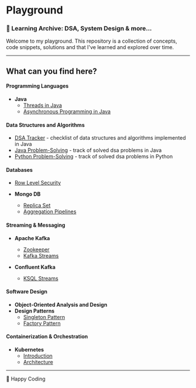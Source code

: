 # Playground

### 🧠 Learning Archive: DSA, System Design & more...

Welcome to my playground. This repository is a collection of concepts, code snippets, solutions and that I've learned 
and explored over time.

---

## What can you find here?

#### Programming Languages

- **Java**
  - [Threads in Java](docs/threads-java.md)
  - [Asynchronous Programming in Java](docs/async-java.md)

#### Data Structures and Algorithms

- [DSA Tracker](dsa-tracker.md) - checklist of data structures and algorithms implemented in Java
- [Java Problem-Solving](java-dsa/src/problemsolving/README.md) - track of solved dsa problems in Java
- [Python Problem-Solving](python/problemsolving/README.md) - track of solved dsa problems in Python

#### Databases

- [Row Level Security](docs/database/row-level-security.md)

- **Mongo DB**
  - [Replica Set](mongodb/replication-in-mongodb.md)
  - [Aggregation Pipelines](mongodb/aggregation-pipeline/aggragation-pipelines.md)

#### Streaming & Messaging

- **Apache Kafka**
  - [Zookeeper](kafka/zookeeper.md)
  - [Kafka Streams](kafka/kafka-streams/README.md)

- **Confluent Kafka**
  - [KSQL Streams](kafka/kafka-streams/ksql-streams.md)

#### Software Design

- **Object-Oriented Analysis and Design**
- **Design Patterns**
  - [Singleton Pattern](design-patterns/src/singletonpattern/README.md)
  - [Factory Pattern](design-patterns/src/factorypattern/README.md)

#### Containerization & Orchestration

- **Kubernetes**
  - [Introduction](system-design/kubernetes/kubernetes-intro.md)
  - [Architecture](system-design/kubernetes/kubernetes-architcture.md)

---

🚀 Happy Coding